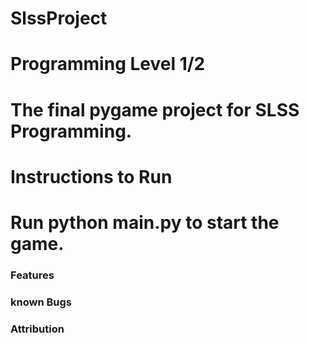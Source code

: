 # SlssProject

# Programming Level 1/2
# The final pygame project for SLSS Programming.

# Instructions to Run
# Run python main.py to start the game.

### Features
### known Bugs
### Attribution